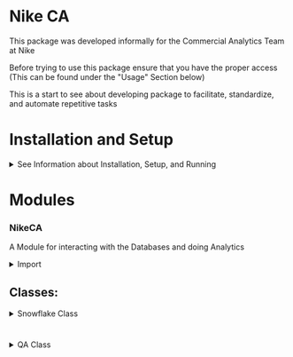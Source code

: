 

# Nike CA

This package was developed informally for the Commercial Analytics Team at Nike

Before trying to use this package ensure that you have the proper access (This can be found under the "Usage" Section below)

This is a start to see about developing package to facilitate, standardize, and automate repetitive tasks


# Installation and Setup
<details><summary>See Information about Installation, Setup, and Running</summary>

<details><summary> Dependencies that will automatically be installed if not already satisfied:</summary>

* "wheel",
* "asn1crypto==1.5.1",
* "certifi==2022.12.7",
* "cffi==1.15.1",
* "charset-normalizer==2.1.1",
* "cryptography==39.0.1",
* "databricks==0.2",
* "databricks-sql==1.0.0",
* "databricks-sql-connector==2.2.1",
* "filelock==3.9.0",
* "gitdb==4.0.10",
* "GitPython==3.1.31",
* "greenlet==2.0.2",
* "idna==3.4",
* "jupyter-contrib-core==0.4.2",
* "jupyter-contrib-nbextensions==0.7.0",
* "jupyter-events==0.6.3",
* "jupyter-highlight-selected-word==0.2.0",
* "jupyter-nbextensions-configurator==0.6.1",
* "jupyter-ydoc==0.2.2",
* "jupyter_client==8.0.3",
* "jupyter_core==5.2.0",
* "jupyter_server==2.3.0",
* "jupyter_server_fileid==0.8.0",
* "jupyter_server_terminals==0.4.4",
* "jupyter_server_ydoc==0.6.1",
* "jupyterlab==3.6.1",
* "jupyterlab-pygments==0.2.2",
* "jupyterlab_server==2.19.0",
* "lz4==4.3.2",
* "numpy==1.23.4",
* "oauthlib==3.2.2",
* "oscrypto==1.3.0",
* "pandas==1.5.3",
* "pyarrow==10.0.1",
* "pycparser==2.21",
* "pycryptodomex==3.17",
* "PyJWT==2.6.0",
* "pyOpenSSL==23.0.0",
* "pystache==0.6.0",
* "python-dateutil==2.8.2",
* "pytz==2022.7.1",
* "requests==2.28.2",
* "six==1.16.0",
* "smmap==5.0.0",
* "snowflake-connector-python==3.0.0",
* "snowflake-sqlalchemy==1.4.6",
* "SQLAlchemy==1.4.46",
* "thrift==0.16.0",
* "typing_extensions==4.5.0",
* "urllib3==1.26.14",
* "xcrun==0.4",
* "configparser~=5.3.0"

</details>

## Installing and Setting up a New Environment (if you are new to python start here):

<details><summary>Installation and Setup with a New Environment</summary>

<details><summary>For Mac</summary>

### Note: This assumes that you already have Python 3.11.2 installed

<details><summary> How do I tell which version of Python I have?</summary>

1. Launch the Terminal by typing "Terminal" in the Launchpad search field or Spotlight

2. Enter the following command in the Terminal

```
python3 --version
```
and you should see this:
> Python 3.11.2

</details>

<details> <summary> To Install Python 3.11.2</summary>

1. Go to https://www.python.org/downloads/

2. Click on "Download Python 3.11.2"

3. Open the file and click through the installation steps accepting the defaults

</details>

<details><summary> When running for the first time, open the Terminal and run the following code where you want the files to be kept:</summary>

```unix
python3 -m venv venv
source venv/bin/activate
pip install --upgrade pip
pip install NikeCA
jupyter notebook
```
</details></details>

</details>


## Installing without Setting up a New Environment:

<details><summary> pip Install Without Setting up a New Environment</summary>

Run the following to install:

```
$ python pip install NikeCA
```
</details>

## To open Jupyter Notebook after installation (Mac)

<details><summary> Navigate to the installation location in the terminal and run the following:</summary>

```unix
source venv/bin/activate
jupyter notebook
```
</details></details>



# Modules
### NikeCA

A Module for interacting with the Databases and doing Analytics

<details><summary>Import</summary>

Run the following to import:

```
import NikeCA
```
</details>


## Classes:
<details><summary>Snowflake Class</summary>


## Snowflake:
Snowflake(username: str, warehouse: str, role: str, database: str = None, schema: str = None, table: str = None, column_name: str = None, col_and_or: str = 'AND', get_ex_val: bool = None, like_flag: bool = False, sample_table: bool = False, sample_val: bool = False, table_sample: dict = None, dtypes_conv = None)

<details><summary> Import:</summary>

    from NikeCA import Snowflake

</details>

<details><summary>Parameters:</summary>

* username (str): The Snowflake account username


* warehouse (str): The Snowflake warehouse to use


* role (str): The Snowflake role to use


* database (str, optional, default=None): The Snowflake database to use


* schema (str, optional, default=None): The Snowflake schema to use


* table (str, optional, default=None): The Snowflake table to use


* column_name (str, optional, default=None): The name of the column to search


* col_and_or (str, optional, default=None): The AND/OR operator to use between search criteria


* get_ex_val (bool, optional, default=None): Whether to return exact matches only


* like_flag (bool, optional, default=None): Whether to use the LIKE operator for search criteria

</details>

## Methods:

<details>
<summary> snowflake_pull() - pulls snowflake data
</summary>

### snowflake_pull(
self, query: str, username: str | None = None, warehouse: str | None = None, database: str | None = None, role: str | None = None, sample_table: bool = False, sample_val: bool = False, table_sample: dict | None = None, dtypes_conv: Any = None

) -> DataFrame:

<details><summary>Dependencies:</summary>

* pandas
* snowflake.connector

</details>

<details><summary> Parameters:</summary>

* query (str): SQL query to run on Snowflake 
  * e.g. ```SELECT * FROM NGP_DA_PROD.POS.TO_DATE_AGG_CHANNEL_CY```


* username (str or None, default=None): Nike Snowflake Username 
  * e.g. "USERNAME"


* database (str or None, default=None): Name of the Database 
  * e.g. "NGP_DA_PROD"


* warehouse (str or None, default=None): Name of the Warehouse 
  * e.g. "DA_DSM_SCANALYTICS_REPORTING_PROD"


* role (str or None, default=None): Name of the role under which you are running Snowflake 
  * e.g. "DF_*****"


* sample_table (bool, optional, Default=False): pull only 500 records from table


* sample_val (bool, optional, default=False)


* table_sample (dictionary, optional, default=None) 


* dtypes_conv (any, default=None)

</details>

#### return: pandas.DataFrame

Run the following in python to generate a sample query:


```
from NikeCA import Snowflake

username = <Your Username>
warehouse = <The Name of the Warehouse>
role = <Name of Your Role>
database = <Name of the Database>

sf =  Snowflake(username=username, warehouse=warehouse, role=role, database=database)

query = 'SELECT TOP 2 * FROM  NGP_DA_PROD.POS.TO_DATE_AGG_CHANNEL_CY'

print(sf.snowflake_pull(query)) 
```

</details>

<details><summary>build_search_query() - Builds and returns a search query based on the specified parameters and instance variables
</summary>

### build_search_query(
self, inp_db: str | None = None, schema: str | None = None, table: str | None = None, column_name=None, like_flag: bool = False, col_and_or: str = 'AND'

) -> str

#### Dependencies - None

<details><summary> Parameters:</summary>

* inp_db (str or None, optional, default=None): The database name to search in. If not specified, search all databases
  

* schema (str or None, optional, default=None): The schema name to search in. If not specified, search all schemas


* table (str or None, optional, default=None): The table name to search for. If not specified, search all tables


* column_name(any, optional, default=None): The column name(s) to search for. If not specified, search all columns
  * If a list is provided, search for any columns that match any of the names in the list


* like_flag (bool, optional, default=False) 
  * If True, uses a SQL LIKE statement to search for columns that contain the specified column name(s)
    ```
    f"AND column_name like '{column_name}' " if like_flag else where_stmt + f"AND column_name = '{column_name}' "
    ```
  * If False, searches for exact matches to the specified column name(s)
    ```
    f"AND column_name like '{column_name}' " if like_flag else where_stmt + f"AND column_name = '{column_name}' "
    ```
    

* col_and_or (str: optional, default='AND'): If specified and column_name is a list, determines whether to search for columns that match all or any of 
the names in the list. Must be one of the following values: 'AND', 'and', 'OR', 'or'.

</details>

#### return: string of the SQL Statement

#### Run the following in python to generate a sample query
```
from NikeCA import Snowflake

username = <Your Username>
warehouse = <The Name of the Warehouse>
role = <Name of Your Role>
database = <Name of the Database>

sf = Snowflake(username=username, warehouse=warehouse, role=role, database=database)

print(sf.build_search_query(column_name='%DISTINCT%', like_flag=True))
```

</details>


<details><summary>search_schema() - Search snowflake structure for specific schemas/tables/columns </summary>

### search_schema(
self, username=None, warehouse=None, database=None, role=None, sample_table: bool = False, sample_val: bool = False, table_sample: dict = None, dtypes_conv=None, schema=None, table=None, column_name=None, col_and_or='and', get_ex_val=False, like_flag=False

)

Notes: Will allow to search for tables/cols/etc. even without knowing the db if database=None

<details><summary>Dependencies</summary>

* pandas
* snowflake.connector

</details>
 
<details><summary>Parameters</summary>

* username (str or None, default=None): Nike Snowflake Username 
  * e.g. "USERNAME"


* database (str or None, default=None): Name of the Database 
  * e.g. "NGP_DA_PROD"


* warehouse (str or None, default=None): Name of the Warehouse 
  * e.g. "DA_DSM_SCANALYTICS_REPORTING_PROD"


* role (str or None, default=None): Name of the role under which you are running Snowflake 
  * e.g. "DF_*****"


* sample_table (bool, optional, Default=False): pull only 500 records from table


* sample_val (bool, optional, default=False)


* table_sample (dictionary, optional, default=None) 
  * Notes: The below code is built within the Module

        if table_sample is not None: 
             table_sample = {'db': None, 'schema': None, 'table': None, 'col': None}

* dtypes_conv (any, default=None)


* schema (str, default=None): Snowflake schema name from any database 


* table (str, default=None): Snowflake table name


* column_name (str, default=None): column name to filter


* col_and_or (str, default='and'): either 'and' or 'or'
  * will use in the where statement


* get_ex_val (bool, default=False)


* like_flag (bool, default=False): This signifies whether the "column_name like " or "column_name = "

</details>

#### return: pandas.Dataframe

Run the following in python to generate a sample table:

    from NikeCA import Snowflake
    
    sf = Snowflake(username=<your username>, warehouse=<your warehouse>, 
         role=<your role>, database=<database you would like to search or none>)
    
    sf.column_name = '%DISCOUNT%'
    sf.schema = 'POS'
    sf.like_flag = True
    
    print(sf.search_schema())

</details>

<details><summary>snowflake_dependencies() - Searches the snowflake database and finds instances where the table is referenced and where the reference is not in the actual creation of the table itself
</summary>


### snowflake_dependencies(

self, tables: str | list, username: str, warehouse: str, role: str, database: str | None = None, schema: str | list | None = None

) -> pandas.DataFrame:

Note: If the table's get_ddl() is empty, it will throw an error - I will fix this soon
 

<details><summary>Dependencies</summary>

* pandas
* snowflake.connector

</details>

<details><summary>Parameters</summary>

* tables (list | str, required): This is a list or string to check for in the database could be a table name or anything contained within the get_ddl() string
  * e.g. ```['TO_DATE_AGG_CHANNEL_CY', 'Security']```


* username (str, default=self): Username for Snowflake


* warehouse (str, default=self): Name of the Snowflake warehouse


* role (str, default=self): Role for Snowflake


* database (str, required, default=self): database to search in
  * e.g. ```'NGP_DA_PROD```


* schema (str | list | None, optional, default=self): Snowflake schema to search in
  * notes: filling this in can really speed up the query
  * e.g. ```['POS', 'EIS']```

</details>

#### return: pandas.Dataframe

Run the following in python to generate a sample table:

    import pandas as pd
    
    username = 
    warehouse =
    role = 
    database = 'NGP_DA_PROD'
    
    sf = Snowflake(username=username, warehouse=warehouse, role=role, database=database)
    
    tables = ['TO_DATE_AGG_CHANNEL_CY', 'Security']
     
    schema = 'POS'

    df = sf.snowflake_dependencies(tables='SECURITY', schema=schema)
    
    print(df)

</details>


[//]: # (## optimize_tbl_mem&#40;&#41;:)

[//]: # (build a dictionary containing keys that reference column:datatype conversion with the purpose of optimizing memory )

[//]: # (after pulling data)

[//]: # ()
[//]: # (#### Dependencies)

[//]: # (* time)

[//]: # (* pandas)

[//]: # (* itertools)

[//]: # ()
[//]: # (#### Parameters:)

[//]: # ()
[//]: # (* username &#40;str or None, default=None&#41;: Nike Snowflake Username )

[//]: # (  * e.g. "USERNAME")

[//]: # ()
[//]: # ()
[//]: # (* database &#40;str or None, default=None&#41;: Name of the Database )

[//]: # (  * e.g. "NGP_DA_PROD")

[//]: # ()
[//]: # ()
[//]: # (* warehouse &#40;str or None, default=None&#41;: Name of the Warehouse )

[//]: # (  * e.g. "DA_DSM_SCANALYTICS_REPORTING_PROD")

[//]: # ()
[//]: # ()
[//]: # (* role &#40;str or None, default=None&#41;: Name of the role under which you are running Snowflake )

[//]: # (  * e.g. "DF_*****")

[//]: # ()
[//]: # ()
[//]: # (* schema &#40;str or None, default=None&#41;: Name of the schema that is being optimized)

[//]: # (  * e.g. "POS")

[//]: # ()
[//]: # ()
[//]: # (* table_name &#40;str or None, default=None&#41;: Name of the table to be optimized)

[//]: # (  * e.g. "TO_DATE_AGG_CHANNEL_CY")

[//]: # ()
[//]: # ()
[//]: # (* pull_all_cols &#40;bool, optional, default=True&#41;:)

[//]: # ()
[//]: # ()
[//]: # (* run_debugging &#40;bool, optional, default=False&#41;:)

[//]: # ()
[//]: # (                         )
[//]: # (* query &#40;any, default=None&#41;: query for the pull for the analyzation of the datatypes)

[//]: # ()
[//]: # (#### return )

[//]: # (* dictionary)

</details>

#



#

<details><summary>QA Class</summary>

## QA:

### Import

Run the following to import:

```
from NikeCA import QA
```

<details><summary>Parameters</summary>

* df (DataFrame)


* df2 (DataFrame, optional, default=None)


* ds1_nm (str, optional, default='Source #1')


* ds2_nm (str, optional, default='Source #2')


* case_sens (bool, optional, default=True)


* print_analysis (bool, optional, default=True)


* check_match_by (any, optional, default=None)


* breakdown_grain (any, optional, default=None)

</details>

## Methods

<details><summary>column_gap_analysis() - Compares 2 DataFrames and gives shape, size, matching columns, non-matching columns, coverages, and percentages
</summary>

## column_gap_analysis(
self, df2: pd.DataFrame = None, ds1_nm: str = 'Source #1', ds2_nm: str = 'Source #2', case_sens: bool = True, print_analysis: bool = True, check_match_by=None, breakdown_grain=None, df=None

)

<details><summary>Dependecnies
</summary>

* "pandas==1.5.3",

</details>

<details><summary>Parameters</summary>

* df (DataFrame)


* df2 (DataFrame, optional, default=None)


* ds1_nm (str, optional, default='Source #1')


* ds2_nm (str, optional, default='Source #2')


* case_sens (bool, optional, default=True)


* print_analysis (bool, optional, default=True)


* check_match_by (any, optional, default=None)


* breakdown_grain (any, optional, default=None)

</details>

#### return: pandas.DataFrame

#### Run the following in python to generate a sample query
```
from NikeCA import QA, Snowflake

username = <Your Username>
warehouse = <The Name of the Warehouse>
role = <Name of Your Role>
database = <Name of the Database>

sf = Snowflake(username=username, warehouse=warehouse, role=role, database=database)

df = sf.snowflake_pull(sf.build_search_query(column_name='%DISTINCT%', like_flag=True))[['TABLE_CATALOG', 'TABLE_SCHEMA', 'COLUMN_NAME']]

df2 = sf.snowflake_pull(sf.build_search_query(column_name='%DISTINCT%', schema='EIS', like_flag=True))

qa = QA(df=df, df2=df2)
print(qa.column_gap_analysis())
```

</details>

<details><summary>data_prfl_analysis() - Takes a pandas.DataFrame as an input and returns a pandas.DataFrame with certain inormation about the dataframes, such 
as a list of columns and data types, nulls, coverage percentage, unique values, etc.
</summary>

## data_prfl_analysis(
self, df: pd.DataFrame = None, ds_name: str = 'Data Source', sample_vals: int = 5, print_analysis: bool = True, show_pct_fmt: bool = True

)

<details><summary>Dependencies</summary>

* "pandas==1.5.3",

</details>

<details><summary>Parameters</summary>

* df (DataFrame): pandas.DataFrame to be analyzed


* ds_name (str, optional, default='Data Source'): name of the data source to be included in the output


* sample_vals (int, optional, default=5)


* print_analysis (bool, optional, default=True)


* show_pct_fmt (bool, optional, default=True): show_percentage_format

</details>

#### return: 
<details><summary>pandas.Dataframe with the following columns: </summary>

* 'DATA_SOURCE'
* 'COLUMN'
* 'COL_DATA_TYPE'
* 'TOTAL_ROWS'
* 'ROW_DTYPE_CT'
* 'PRIMARY_DTYPE_PCT'
* 'COVERAGE_PCT', 'NULL_PCT'
* 'DTYPE_ERROR_FLAG'
* 'NON_NULL_ROWS'
* 'NULL_VALUES'
* 'UNIQUE_VALUES'
* 'COL_VALUE_SAMPLE'
* 'NULL_VALUE_SAMPLE'

</details>

```
    from NikeCA import Snowflake, QA
    
    sf = Snowflake(username=<username>, warehouse=<warehouse>, role=<role>, database=<database>)
    
    df = sf.snowflake_pull("""SELECT TOP 200 * FROM NGP_DA_PROD.POS.TO_DATE_AGG_CHANNEL_CY""")
    
    print(QA(df).data_prfl_analysis())
```

</details>

</details>

<br>

<br>
<br>
<br>
<br>